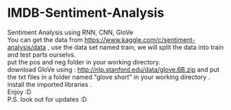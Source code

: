 # IMDB-Sentiment-Analysis <br>
Sentiment Analysis using RNN, CNN, GloVe <br>
You can get the data from https://www.kaggle.com/c/sentiment-analysis/data , use the data set named train, we will split the data into train and test parts ourselvs. <br>
put the pos and neg folder in your working directory.<br>
download GloVe using : http://nlp.stanford.edu/data/glove.6B.zip and put the txt files in a folder named "glove short" in your working directory . <br>
install the imported libraries . <br>
Enjoy :D <br>
P.S. look out for updates :D
